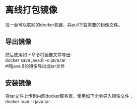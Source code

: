 # 离线打包镜像


找一台可以联网的docker机器，并pull下载需要的镜像文件。

## 导出镜像
然后使用如下命令将镜像文件导出:  
docker save java:8 -o java.tar  
 #将java 8的镜像导出成tar文件


## 安装镜像
将tar文件上传到内网docker服务器，使用如下命令导入镜像文件：  
docker load -i java.tar
